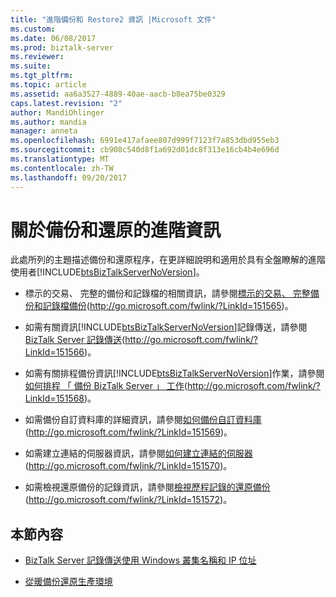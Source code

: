 ```yaml
---
title: "進階備份和 Restore2 資訊 |Microsoft 文件"
ms.custom: 
ms.date: 06/08/2017
ms.prod: biztalk-server
ms.reviewer: 
ms.suite: 
ms.tgt_pltfrm: 
ms.topic: article
ms.assetid: aa6a3527-4889-40ae-aacb-b8ea75be0329
caps.latest.revision: "2"
author: MandiOhlinger
ms.author: mandia
manager: anneta
ms.openlocfilehash: 6991e417afaee807d999f7123f7a853dbd955eb3
ms.sourcegitcommit: cb908c540d8f1a692d01dc8f313e16cb4b4e696d
ms.translationtype: MT
ms.contentlocale: zh-TW
ms.lasthandoff: 09/20/2017
---
```

# <a name="advanced-information-about-backup-and-restore"></a>關於備份和還原的進階資訊
此處所列的主題描述備份和還原程序，在更詳細說明和適用於具有全盤瞭解的進階使用者[!INCLUDE[btsBizTalkServerNoVersion](../includes/btsbiztalkservernoversion-md.md)]。  
  
-   標示的交易、 完整的備份和記錄檔的相關資訊，請參閱[標示的交易、 完整備份和記錄檔備份](http://go.microsoft.com/fwlink/?LinkId=151565)(http://go.microsoft.com/fwlink/?LinkId=151565)。  
  
-   如需有關資訊[!INCLUDE[btsBizTalkServerNoVersion](../includes/btsbiztalkservernoversion-md.md)]記錄傳送，請參閱[BizTalk Server 記錄傳送](http://go.microsoft.com/fwlink/?LinkId=151566)(http://go.microsoft.com/fwlink/?LinkId=151566)。  
  
-   如需有關排程備份資訊[!INCLUDE[btsBizTalkServerNoVersion](../includes/btsbiztalkservernoversion-md.md)]作業，請參閱[如何排程 「 備份 BizTalk Server 」 工作](http://go.microsoft.com/fwlink/?LinkId=151568)(http://go.microsoft.com/fwlink/?LinkId=151568)。  
  
-   如需備份自訂資料庫的詳細資訊，請參閱[如何備份自訂資料庫](http://go.microsoft.com/fwlink/?LinkId=151569)(http://go.microsoft.com/fwlink/?LinkId=151569)。  
  
-   如需建立連結的伺服器資訊，請參閱[如何建立連結的伺服器](http://go.microsoft.com/fwlink/?LinkId=151570)(http://go.microsoft.com/fwlink/?LinkId=151570)。  
  
-   如需檢視還原備份的記錄資訊，請參閱[檢視歷程記錄的還原備份](http://go.microsoft.com/fwlink/?LinkId=151572)(http://go.microsoft.com/fwlink/?LinkId=151572)。  
  
## <a name="in-this-section"></a>本節內容  
  
-   [BizTalk Server 記錄傳送使用 Windows 叢集名稱和 IP 位址](../technical-guides/biztalk-server-log-shipping-using-a-windows-cluster-name-and-ip-address.md)  
  
-   [從暖備份還原生產環境](../technical-guides/restoring-production-from-a-warm-backup.md)